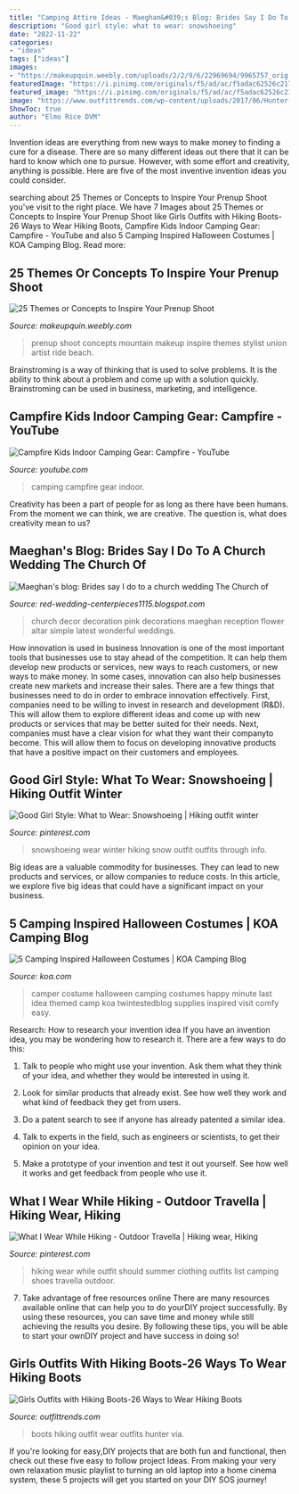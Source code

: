 ```yaml
---
title: "Camping Attire Ideas - Maeghan&#039;s Blog: Brides Say I Do To A Church Wedding The Church Of"
description: "Good girl style: what to wear: snowshoeing"
date: "2022-11-22"
categories:
- "ideas"
tags: ["ideas"]
images:
- "https://makeupquin.weebly.com/uploads/2/2/9/6/22969694/9965757_orig.jpg"
featuredImage: "https://i.pinimg.com/originals/f5/ad/ac/f5adac62526c21776044a4949d64d8a0.jpg"
featured_image: "https://i.pinimg.com/originals/f5/ad/ac/f5adac62526c21776044a4949d64d8a0.jpg"
image: "https://www.outfittrends.com/wp-content/uploads/2017/06/Hunter-Boots-683x1024.jpg"
ShowToc: true
author: "Elmo Rice DVM"
---
```



Invention ideas are everything from new ways to make money to finding a cure for a disease. There are so many different ideas out there that it can be hard to know which one to pursue. However, with some effort and creativity, anything is possible. Here are five of the most inventive invention ideas you could consider.

	

		
searching about 25 Themes or Concepts to Inspire Your Prenup Shoot you've visit to the right place. We have 7 Images about 25 Themes or Concepts to Inspire Your Prenup Shoot like Girls Outfits with Hiking Boots-26 Ways to Wear Hiking Boots, Campfire Kids Indoor Camping Gear: Campfire - YouTube and also 5 Camping Inspired Halloween Costumes | KOA Camping Blog. Read more:
		
    
## 25 Themes Or Concepts To Inspire Your Prenup Shoot

<img loading=lazy src="https://makeupquin.weebly.com/uploads/2/2/9/6/22969694/9965757_orig.jpg" onerror="this.onerror=null;this.src='https://tse3.mm.bing.net/th?id=OIP.MqoOEr_vc4OEEV9DpLCSJwHaE8&amp;pid=15.1';" alt="25 Themes or Concepts to Inspire Your Prenup Shoot">

_Source: makeupquin.weebly.com_

>prenup shoot concepts mountain makeup inspire themes stylist union artist ride beach. 

	

Brainstroming is a way of thinking that is used to solve problems. It is the ability to think about a problem and come up with a solution quickly. Brainstroming can be used in business, marketing, and intelligence.

    
## Campfire Kids Indoor Camping Gear: Campfire - YouTube

<img loading=lazy src="https://i.ytimg.com/vi/asaSjHUUpHw/maxresdefault.jpg" onerror="this.onerror=null;this.src='https://tse4.mm.bing.net/th?id=OIP.guyIntLYTwR0_ujLH9vffAHaEK&amp;pid=15.1';" alt="Campfire Kids Indoor Camping Gear: Campfire - YouTube">

_Source: youtube.com_

>camping campfire gear indoor. 

	

Creativity has been a part of people for as long as there have been humans. From the moment we can think, we are creative. The question is, what does creativity mean to us?

    
## Maeghan&#039;s Blog: Brides Say I Do To A Church Wedding The Church Of

<img loading=lazy src="http://2.bp.blogspot.com/-kS_I1xVT41o/TnDjOYQsMGI/AAAAAAAABHU/tdl7gM8cHnc/s1600/Wedding-Latest-Decor-In-Church-5.jpg" onerror="this.onerror=null;this.src='https://tse1.mm.bing.net/th?id=OIP.ecHvWV3-A7oCuTinAz8CugAAAA&amp;pid=15.1';" alt="Maeghan&#039;s blog: Brides say I do to a church wedding The Church of">

_Source: red-wedding-centerpieces1115.blogspot.com_

>church decor decoration pink decorations maeghan reception flower altar simple latest wonderful weddings. 

	

How innovation is used in business
Innovation is one of the most important tools that businesses use to stay ahead of the competition. It can help them develop new products or services, new ways to reach customers, or new ways to make money. In some cases, innovation can also help businesses create new markets and increase their sales.
There are a few things that businesses need to do in order to embrace innovation effectively. First, companies need to be willing to invest in research and development (R&D). This will allow them to explore different ideas and come up with new products or services that may be better suited for their needs. Next, companies must have a clear vision for what they want their companyto become. This will allow them to focus on developing innovative products that have a positive impact on their customers and employees.

    
## Good Girl Style: What To Wear: Snowshoeing | Hiking Outfit Winter

<img loading=lazy src="https://i.pinimg.com/originals/f5/ad/ac/f5adac62526c21776044a4949d64d8a0.jpg" onerror="this.onerror=null;this.src='https://tse4.mm.bing.net/th?id=OIP.J2HTh_4LR5jdzBxzWci6kQHaJD&amp;pid=15.1';" alt="Good Girl Style: What to Wear: Snowshoeing | Hiking outfit winter">

_Source: pinterest.com_

>snowshoeing wear winter hiking snow outfit outfits through info. 

	

Big ideas are a valuable commodity for businesses. They can lead to new products and services, or allow companies to reduce costs. In this article, we explore five big ideas that could have a significant impact on your business.

    
## 5 Camping Inspired Halloween Costumes | KOA Camping Blog

<img loading=lazy src="https://koa.com/blog/images/Happy-Camper-Costume.jpg?preset=blogPhoto" onerror="this.onerror=null;this.src='https://tse2.mm.bing.net/th?id=OIP.n6JF6Lyskk_YiRVK5M_IewAAAA&amp;pid=15.1';" alt="5 Camping Inspired Halloween Costumes | KOA Camping Blog">

_Source: koa.com_

>camper costume halloween camping costumes happy minute last idea themed camp koa twintestedblog supplies inspired visit comfy easy. 

	

Research: How to research your invention idea
If you have an invention idea, you may be wondering how to research it. There are a few ways to do this:
1. Talk to people who might use your invention. Ask them what they think of your idea, and whether they would be interested in using it.

2. Look for similar products that already exist. See how well they work and what kind of feedback they get from users.

3. Do a patent search to see if anyone has already patented a similar idea.

4. Talk to experts in the field, such as engineers or scientists, to get their opinion on your idea.

5. Make a prototype of your invention and test it out yourself. See how well it works and get feedback from people who use it.

    
## What I Wear While Hiking - Outdoor Travella | Hiking Wear, Hiking

<img loading=lazy src="https://i.pinimg.com/736x/cb/80/e1/cb80e145712e46f8fdd8647be82fbf9e.jpg" onerror="this.onerror=null;this.src='https://tse1.mm.bing.net/th?id=OIP.IacMePekWf0h8MsUVSrCKgHaLx&amp;pid=15.1';" alt="What I Wear While Hiking - Outdoor Travella | Hiking wear, Hiking">

_Source: pinterest.com_

>hiking wear while outfit should summer clothing outfits list camping shoes travella outdoor. 

	

7) Take advantage of free resources online
There are many resources available online that can help you to do yourDIY project successfully. By using these resources, you can save time and money while still achieving the results you desire. By following these tips, you will be able to start your ownDIY project and have success in doing so!

    
## Girls Outfits With Hiking Boots-26 Ways To Wear Hiking Boots

<img loading=lazy src="https://www.outfittrends.com/wp-content/uploads/2017/06/Hunter-Boots-683x1024.jpg" onerror="this.onerror=null;this.src='https://tse2.mm.bing.net/th?id=OIP.His19EjaY5KJ-PQ6L418bAHaLG&amp;pid=15.1';" alt="Girls Outfits with Hiking Boots-26 Ways to Wear Hiking Boots">

_Source: outfittrends.com_

>boots hiking outfit wear outfits hunter via. 

	

If you're looking for easy,DIY projects that are both fun and functional, then check out these five easy to follow project Ideas. From making your very own relaxation music playlist to turning an old laptop into a home cinema system, these 5 projects will get you started on your DIY SOS journey!

